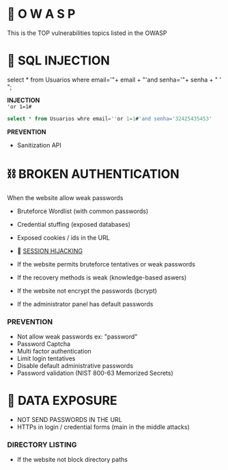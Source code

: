 # 🐝 O W A S P

This is the TOP vulnerabilities topics listed in the OWASP

# 💉 SQL INJECTION
<!-- - 💉 [SQL INJECTION](OWASP%20a8681dc402a447439b5f02a5fefeff32/SQL%20INJECTION%20688d8e00caf7475fa4928dfa53061993.md)-->

select * from Usuarios where email='"+ email + "'and senha='"+ senha + " ' ";

**INJECTION**  
`'or 1=1#`
```sql
select * from Usuarios whre email=''or 1=1#'and senha='32425435453'
```
**PREVENTION**
- Sanitization API

# ⛓ BROKEN AUTHENTICATION
<!-- - ⛓ [BROKEN AUTHENTICATION](OWASP%20a8681dc402a447439b5f02a5fefeff32/BROKEN%20AUTHENTICATION%20410e8796ff124658bb58d85820b5be16.md)-->

When the website allow weak passwords

- Bruteforce Wordlist (with common passwords)
- Credential stuffing (exposed databases)

- Exposed cookies / ids in the URL

- 🎫 [SESSION HIJACKING](BROKEN%20AUTHENTICATION%20410e8796ff124658bb58d85820b5be16/SESSION%20HIJACKING%205680569d402c459c82b312dd25038512.md)

- If the website permits bruteforce tentatives or weak passwords
- If the recovery methods is weak (knowledge-based aswers)
- If the website not encrypt the passwords (bcrypt)
- If the administrator panel has default passwords

### PREVENTION

- Not allow weak passwords ex: "password"
- Password Captcha
- Multi factor authentication
- Limit login tentatives
- Disable default administrative passwords
- Password validation  (NIST 800-63 Memorized Secrets)

# 🎲 DATA EXPOSURE
<!-- - 🎲 [DATA EXPOSURE](OWASP%20a8681dc402a447439b5f02a5fefeff32/DATA%20EXPOSURE%205dc2ec65cd434ea1a378b4d974e94314.md)-->

- NOT SEND PASSWORDS IN THE URL
- HTTPs in login / credential forms (main in the middle attacks)

### DIRECTORY LISTING

- If the website not block directory paths
